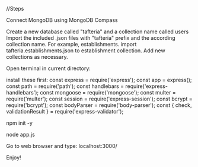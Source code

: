 //Steps

Connect MongoDB using MongoDB Compass

Create a new database called "tafteria" and a collection name called users
Import the included .json files with "tafteria" prefix and the according collection name.
For example, establishments. import tafteria.establishments.json to establishment collection.
Add new collections as necessary.


Open terminal in current directory:

install these first:
const express = require('express');
const app = express();
const path = require('path');
const handlebars = require('express-handlebars');
const mongoose = require('mongoose');
const multer = require('multer');
const session = require('express-session');
const bcrypt = require('bcrypt');
const bodyParser = require('body-parser');
const { check, validationResult } = require('express-validator');


npm init -y

node app.js

Go to web browser and type: localhost:3000/

Enjoy!